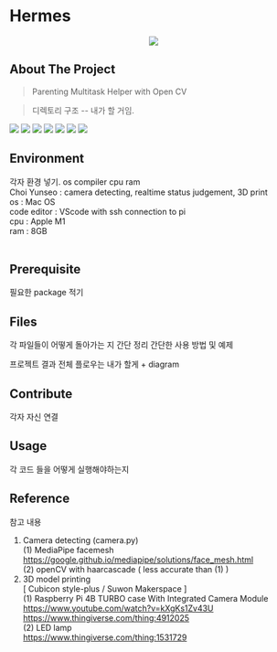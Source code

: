 # Hermes

<div align = center>
    <img src="https://capsule-render.vercel.app/api?type=waving&color=auto&height=200&section=header&text=Hermes&fontSize=90" />
</div>

## About The Project
> Parenting Multitask Helper with Open CV

> 디렉토리 구조 --  내가 할 거임.

<img src="https://img.shields.io/badge/Android%20Studio-3DDC84?style=flat&logo=Android%20Studio&logoColor=white"/>
<img src="https://img.shields.io/badge/Java-007396?style=flat&logo=Java&logoColor=white" />
<img src="https://img.shields.io/badge/Python-3776AB?style=flat&logo=Python&logoColor=white"/>
<img src="https://img.shields.io/badge/OpenCV-5C3EE8?style=flat&logo=OpenCV&logoColor=white"/>
<img src="https://img.shields.io/badge/TensorFlow-FF6F00?style=flat&logo=TensorFlow&logoColor=white"/>
<img src="https://img.shields.io/badge/Raspberry%20Pi-A22846?style=flat&logo=Raspberry%20Pi&logoColor=white"/>
<img src="https://img.shields.io/badge/Flask-000000?style=flat&logo=Flask&logoColor=white"/>


## Environment
 각자 환경 넣기.
 os compiler cpu ram
</br> Choi Yunseo : camera detecting, realtime status judgement, 3D print </br>
os : Mac OS</br>
code editor : VScode with ssh connection to pi</br>
cpu : Apple M1</br>
ram : 8GB</br></br>

## Prerequisite
필요한 package 적기


## Files
각 파일들이 어떻게 돌아가는 지 간단 정리
간단한 사용 방법 및 예제

프로젝트 결과
전체 플로우는 내가 할게 + diagram

## Contribute
각자 자신 연결

## Usage
각 코드 들을 어떻게 실행해야하는지

## Reference
참고 내용

1. Camera detecting (camera.py)</br>
(1) MediaPipe facemesh</br> https://google.github.io/mediapipe/solutions/face_mesh.html</br>
(2) openCV with haarcascade ( less accurate than (1) )</br>
2. 3D model printing</br>
 [ Cubicon style-plus / Suwon Makerspace ]</br>
(1) Raspberry Pi 4B TURBO case With Integrated Camera Module</br>
https://www.youtube.com/watch?v=kXgKs1Zv43U</br>
https://www.thingiverse.com/thing:4912025</br>
(2) LED lamp</br>
https://www.thingiverse.com/thing:1531729
